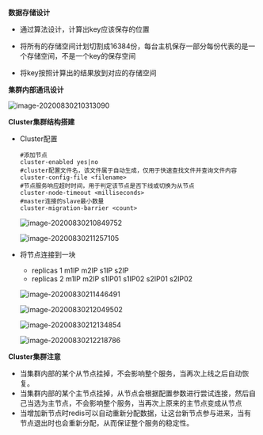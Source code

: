 **数据存储设计**

+ 通过算法设计，计算出key应该保存的位置

+ 将所有的存储空间计划切割成16384份，每台主机保存一部分每份代表的是一个存储空间，不是一个key的保存空间

+ 将key按照计算出的结果放到对应的存储空间

**集群内部通讯设计**

![image-20200830210313090](C:\Users\星星\AppData\Roaming\Typora\typora-user-images\image-20200830210313090.png)

**Cluster集群结构搭建**

+ Cluster配置

  ```
  #添加节点
  cluster-enabled yes|no
  #cluster配置文件名，该文件属于自动生成，仅用于快速查找文件并查询文件内容
  cluster-config-file <filename>
  #节点服务响应超时时间，用于判定该节点是否下线或切换为从节点
  cluster-node-timeout <milliseconds>
  #master连接的slave最小数量
  cluster-migration-barrier <count>
  ```

  ![image-20200830210849752](C:\Users\星星\AppData\Roaming\Typora\typora-user-images\image-20200830210849752.png)

  ![image-20200830211257105](C:\Users\星星\AppData\Roaming\Typora\typora-user-images\image-20200830211257105.png)

+ 将节点连接到一块

  + replicas 1 m1IP m2IP s1IP s2IP
  + replicas 2 m1IP m2IP s1IP01 s1IP02 s2IP01 s2IP02 

  ![image-20200830211446491](C:\Users\星星\AppData\Roaming\Typora\typora-user-images\image-20200830211446491.png)

  ![image-20200830212049502](C:\Users\星星\AppData\Roaming\Typora\typora-user-images\image-20200830212049502.png)

  ![image-20200830212134854](C:\Users\星星\AppData\Roaming\Typora\typora-user-images\image-20200830212134854.png)

  ![image-20200830212218786](C:\Users\星星\AppData\Roaming\Typora\typora-user-images\image-20200830212218786.png)

**Cluster集群注意**

+ 当集群内部的某个从节点挂掉，不会影响整个服务，当再次上线之后自动恢复。
+ 当集群内部的某个主节点挂掉，从节点会根据配置参数进行尝试连接，然后自己当选为主节点，不会影响整个服务，当再次上原来的主节点变成从节点
+ 当增加新节点时redis可以自动重新分配数据，让这台新节点参与进来，当有节点退出时也会重新分配，从而保证整个服务的稳定性。